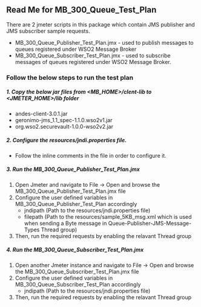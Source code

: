 
## Read Me for MB_300_Queue_Test_Plan

There are 2 jmeter scripts in this package which contain JMS publisher and JMS subscriber sample requests.
   * MB_300_Queue_Publisher_Test_Plan.jmx - used to publish messages to queues registered under WSO2 Message Broker
   * MB_300_Queue_Subscriber_Test_Plan.jmx - used to subscribe messages of queues registered under WSO2 Message Broker.
  
### Follow the below steps to run the test plan

##### 1. Copy the below jar files from <MB_HOME>/clent-lib to <JMETER_HOME>/lib folder
   * andes-client-3.0.1.jar
   * geronimo-jms_1.1_spec-1.1.0.wso2v1.jar
   * org.wso2.securevault-1.0.0-wso2v2.jar
  
##### 2. Configure the resources/jndi.properties file. 
   * Follow the inline comments in the file in order to configure it.
  
##### 3. Run the MB_300_Queue_Publisher_Test_Plan.jmx
1. Open Jmeter and navigate to File -> Open and browse the MB_300_Queue_Publisher_Test_Plan.jmx file
2. Configure the user defined variables in MB_300_Queue_Publisher_Test_Plan accordingly
   * jndipath (Path to the resources/jndi.properties file)
   * filepath (Path to the resources/sample_5KB_msg.xml which is used when sending a Byte message in Queue-Publisher-JMS-Message-Types Thread group)
3. Then, run the required requests by enabling the relavant Thread group

##### 4. Run the MB_300_Queue_Subscriber_Test_Plan.jmx

1. Open another Jmeter instance and navigate to File -> Open and browse the MB_300_Queue_Subscriber_Test_Plan.jmx file
2. Configure the user defined variables in MB_300_Queue_Subscriber_Test_Plan accordingly
   * jndipath (Path to the resources/jndi.properties file)
3. Then, run the required requests by enabling the relavant Thread group

